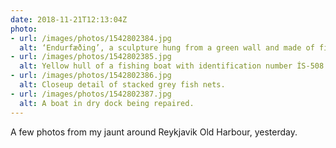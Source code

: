 ```yaml
---
date: 2018-11-21T12:13:04Z
photo:
- url: /images/photos/1542802384.jpg
  alt: ‘Endurfæðing’, a sculpture hung from a green wall and made of fish nets.
- url: /images/photos/1542802385.jpg
  alt: Yellow hull of a fishing boat with identification number ÍS-508.
- url: /images/photos/1542802386.jpg
  alt: Closeup detail of stacked grey fish nets.
- url: /images/photos/1542802387.jpg
  alt: A boat in dry dock being repaired.
---
```

A few photos from my jaunt around Reykjavik Old Harbour, yesterday.
